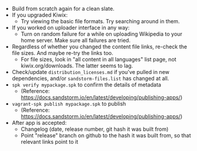 * Build from scratch again for a clean slate.
* If you upgraded Kiwix:
  * Try viewing the basic file formats. Try searching around in them.
* If you worked on uploader interface in any way:
  * Turn on random failure for a while on uploading Wikipedia to your home server. Make sure all failures are tried.
* Regardless of whether you changed the content file links, re-check the file sizes. And maybe re-try the links too.
  * For file sizes, look in "all content in all languages" list page, not kiwix.org/downloads. The latter seems to lag.
* Check/update `distribution_licenses.md` if you've pulled in new dependencies, and/or `sandstorm-files.list` has changed at all.
* `spk verify mypackage.spk` to confirm the details of metadata
  * (Reference: https://docs.sandstorm.io/en/latest/developing/publishing-apps/)
* `vagrant-spk publish mypackage.spk` to publish
  * (Reference: https://docs.sandstorm.io/en/latest/developing/publishing-apps/)
* After app is accepted:
  * Changelog (date, release number, git hash it was built from)
  * Point "release" branch on github to the hash it was built from, so that relevant links point to it
